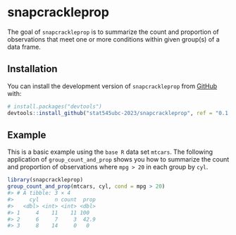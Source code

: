 
<!-- README.md is generated from README.Rmd. Please edit that file -->

# snapcrackleprop

<!-- badges: start -->
<!-- badges: end -->

The goal of `snapcrackleprop` is to summarize the count and proportion
of observations that meet one or more conditions within given group(s)
of a data frame.

## Installation

You can install the development version of `snapcrackleprop` from
[GitHub](https://github.com/) with:

``` r
# install.packages("devtools")
devtools::install_github("stat545ubc-2023/snapcrackleprop", ref = "0.1.0")
```

## Example

This is a basic example using the `base R` data set `mtcars`. The
following application of `group_count_and_prop` shows you how to
summarize the count and proportion of observations where `mpg > 20` in
each group by `cyl`.

``` r
library(snapcrackleprop)
group_count_and_prop(mtcars, cyl, cond = mpg > 20)
#> # A tibble: 3 × 4
#>     cyl     n count  prop
#>   <dbl> <int> <int> <dbl>
#> 1     4    11    11 100  
#> 2     6     7     3  42.9
#> 3     8    14     0   0
```
